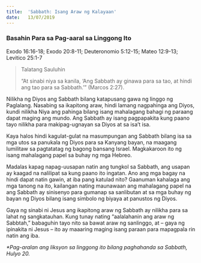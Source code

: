 ```yaml
---
title:  'Sabbath: Isang Araw ng Kalayaan'
date:   13/07/2019
---
```


### Basahin Para sa Pag-aaral sa Linggong Ito
Exodo 16:16-18; Exodo 20:8-11; Deuteronomio 5:12-15; Mateo 12:9-13; Levitico 25:1-7

> <p>Talatang Sauluhin</p>
> “At sinabi niya sa kanila, ‘Ang Sabbath ay ginawa para sa tao, at hindi ang tao para sa Sabbath.’” (Marcos 2:27).

Nilikha ng Diyos ang Sabbath bilang katapusang gawa ng linggo ng Paglalang. Nasabing sa ikapitong araw, hindi lamang nagpahinga ang Diyos, kundi nilikha Niya ang pahinga bilang isang mahalagang bahagi ng paraang dapat maging ang mundo. Ang Sabbath ay isang pagpapakita kung paano tayo nilikha para makipag-ugnayan sa Diyos at sa isa’t isa.

Kaya halos hindi kagulat-gulat na masumpungan ang Sabbath bilang isa sa mga utos sa panukala ng Diyos para sa Kanyang bayan, na maagang lumilitaw sa pagtatatag ng bagong bansang Israel. Magkakaroon ito ng isang mahalagang papel sa buhay ng mga Hebreo.

Madalas kapag napag-uusapan natin ang tungkol sa Sabbath, ang usapan ay kaagad na nalilipat sa kung paano ito ingatan. Ano ang mga bagay na hindi dapat natin gawin, at iba pang katulad nito? Gaanuman kahalaga ang mga tanong na ito, kailangan nating maunawaan ang mahalagang papel na ang Sabbath ay sinisenyo para gumanap sa sanlibutan at sa mga buhay ng bayan ng Diyos bilang isang simbolo ng biyaya at panustos ng Diyos.

Gaya ng sinabi ni Jesus ang ikapitong araw ng Sabbath ay nilikha para sa lahat ng sangkatauhan. Kung tunay nating “aalalahanin ang araw ng Sabbtah,” babaguhin tayo nito sa bawat araw ng sanlinggo, at – gaya ng ipinakita ni Jesus – ito ay maaaring maging isang paraan para mapagpala rin natin ang iba.

_*Pag-aralan ang liksyon sa linggong ito bilang paghahanda sa Sabbath, Hulyo 20._